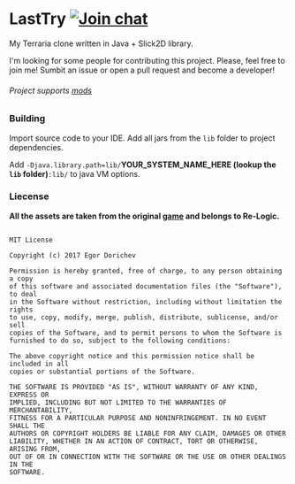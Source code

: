 # LastTry [![Join chat](https://img.shields.io/gitter/room/nwjs/nw.js.svg)](https://gitter.im/last-try/Lobby)

My Terraria clone written in Java + Slick2D library. 

I'm looking for some people for contributing this project.
Please, feel free to join me! Sumbit an issue or open a pull request and become a developer! 

###### Project supports [mods](https://github.com/egordorichev/LastTryMods)

### Building

Import source code to your IDE. Add all jars from the `lib` folder to project dependencies. 

Add `-Djava.library.path=lib/`**YOUR_SYSTEM_NAME_HERE (lookup the `lib` folder)**`:lib/` to java VM options.

### Liecense

**All the assets are taken from the original [game](http://terraria.org/) and belongs to Re-Logic.**

```

MIT License

Copyright (c) 2017 Egor Dorichev

Permission is hereby granted, free of charge, to any person obtaining a copy
of this software and associated documentation files (the "Software"), to deal
in the Software without restriction, including without limitation the rights
to use, copy, modify, merge, publish, distribute, sublicense, and/or sell
copies of the Software, and to permit persons to whom the Software is
furnished to do so, subject to the following conditions:

The above copyright notice and this permission notice shall be included in all
copies or substantial portions of the Software.

THE SOFTWARE IS PROVIDED "AS IS", WITHOUT WARRANTY OF ANY KIND, EXPRESS OR
IMPLIED, INCLUDING BUT NOT LIMITED TO THE WARRANTIES OF MERCHANTABILITY,
FITNESS FOR A PARTICULAR PURPOSE AND NONINFRINGEMENT. IN NO EVENT SHALL THE
AUTHORS OR COPYRIGHT HOLDERS BE LIABLE FOR ANY CLAIM, DAMAGES OR OTHER
LIABILITY, WHETHER IN AN ACTION OF CONTRACT, TORT OR OTHERWISE, ARISING FROM,
OUT OF OR IN CONNECTION WITH THE SOFTWARE OR THE USE OR OTHER DEALINGS IN THE
SOFTWARE.
```
